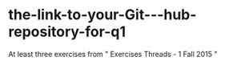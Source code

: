 # the-link-to-your-Git---hub-repository-for-q1
At least three exercises from " Exercises Threads - 1 Fall 2015 "
